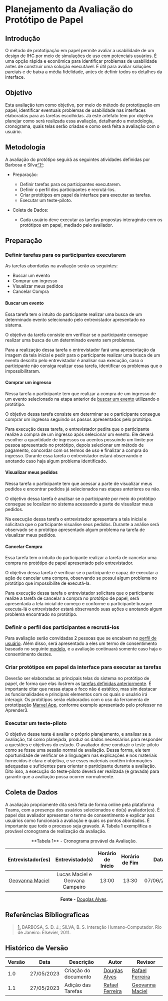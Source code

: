 # Planejamento da Avaliação do Protótipo de Papel

## Introdução

O método de prototipação em papel permite avaliar a usabilidade de um design de IHC por meio de simulações de uso com potenciais usuários. É uma opção rápida e econômica para identificar problemas de usabilidade antes de construir uma solução executável. É útil para avaliar soluções parciais e de baixa a média fidelidade, antes de definir todos os detalhes da interface.

## Objetivo 

Esta avaliação tem como objetivo, por meio do método de prototipação em papel, identificar eventuais problemas de usabilidade nas interfaces elaboradas para as tarefas escolhidas. Já este artefato tem por objetivo planejar como será realizada essa avaliação, detalhando a metodologia, cronograma, quais telas serão criadas e como será feita a avaliação com o usuário.

## Metodologia 

A avaliação do protótipo seguirá as seguintes atividades definidas por Barbosa e Silva<a id="anchor_1" href="#REF1">^1^</a>:

* Preparação:
    * Definir tarefas para os participantes executarem.
    * Definir o perfil dos participantes e recrutá-los.
    * Criar protótipos em papel da interface para executar as tarefas.
    * Executar um teste-piloto.

* Coleta de Dados:
    * Cada usuário deve executar as tarefas propostas interagindo com os
protótipos em papel, mediado pelo avaliador.


## Preparação 

### Definir tarefas para os participantes executarem

As tarefas abordadas na avaliação serão as seguintes:

* Buscar um evento
* Comprar um ingresso
* Visualizar meus pedidos
* Cancelar Compra

#### Buscar um evento

<a id="met1"></a>
Essa tarefa tem o intuito do participante realizar uma busca de um determinado evento selecionado pelo entrevistador apresentado no sistema.

O objetivo da tarefa consiste em verificar se o participante consegue realizar uma busca de um determinado evento sem problemas.

Para a realização dessa tarefa o entrevistador fará uma apresentação da imagem da tela inicial e pedir para o participante realizar uma busca de um evento descrito pelo entrevistador é analisar sua execução, caso o participante não consiga realizar essa tarefa, identificar os problemas que o impossibilitaram. 


#### Comprar um ingresso
Nessa tarefa o participante tem que realizar a compra de um ingresso de um evento selecionado na etapa anterior de [buscar um evento](#met1) utilizando o protótipo.

O objetivo dessa tarefa consiste em determinar se o participante consegue comprar um ingresso seguindo os passos apresentados pelo protótipo.

Para execução dessa tarefa, o entrevistador pedira que o participante realize a compra de um ingresso após selecionar um evento. Ele deverá escolher a quantidade de ingressos ou acentos possuindo um limite por pessoa apresentado no protótipo, depois selecionar um método de pagamento, concordar com os termos de uso e finalizar a compra do ingresso. Durante essa tarefa o entrevistador estará observando e anotando caso haja algum problema identificado.

#### Visualizar meus pedidos
Nessa tarefa o participante tem que acessar a parte de visualizar meus pedidos e encontrar pedidos já selecionados nas etapas anteriores ou não.

O objetivo dessa tarefa é analisar se o participante por meio do protótipo consegue se localizar no sistema acessando a parte de visualizar meus pedidos.

Na execução dessa tarefa o entrevistador apresentara a tela inicial e solicitara que o participante visualise seus pedidos. Durante a análise será observado se o protótipo apresentado algum problema na tarefa de visualizar meus pedidos.

#### Cancelar Compra
Essa tarefa tem o intuito do participante realizar a tarefa de cancelar uma compra no protótipo de papel apresentado pelo entrevistador.

O objetivo dessa tarefa é verificar se o participante e capaz de executar a ação de cancelar uma compra, observando se possui algum problema no protótipo que impossibilite de executá-la.

Para execução dessa tarefa o entrevistador solicitara que o participante realize a tarefa de cancelar a compra no protótipo de papel, será apresentada a tela inicial de começo e conforme o participante busque executa-lá o entrevistador estará observando suas ações e anotando algum problema encontrado no protótipo.

### Definir o perfil dos participantes e recrutá-los

Para avaliação serão convidadas 2 pessoas que se encaixem no [perfil de usuário](/analise-de-requisitos/perfil-usuario). Além disso, será apresentado a eles um termo de consentimento baseado no seguinte [modelo](/analise-de-requisitos/aspectos-eticos#termo-de-consentimento), e a avaliação continuará somente caso haja o consentimento destes.

### Criar protótipos em papel da interface para executar as tarefas

Deverão ser elaboradas as principais telas do sistema no protótipo de papel, de forma que elas ilustrem as [tarefas definidas anteriormente](#definir-tarefas-para-os-participantes-executarem). É importante citar que nessa etapa o foco não é estético, mas sim destacar as funcionalidades e principais elementos com os quais o usuário irá interagir. Os protótipos serão elaborados com o uso da ferramenta de prototipação [Marvel App](https://marvelapp.com), conforme exemplo apresentado pelo professor no Aprender3.

### Executar um teste-piloto

O objetivo desse teste é avaliar o próprio planejamento, e analisar se a avaliação, tal como planejada, produz os dados necessários para responder a questões e objetivos do estudo. O avaliador deve conduzir o teste-piloto como se fosse uma sessão normal de avaliação. Dessa forma, ele tem oportunidade de verificar se a linguagem nas explicações e nos materiais fornecidos é clara e objetiva, e se esses materiais contêm informações adequadas e suficientes para orientar o participante durante a avaliação. Dito isso, a execução do teste-piloto deverá ser realizada (e gravada) para garantir que a avaliação possa ocorrer normalmente.

## Coleta de Dados

A avaliação propriamente dita será feita de forma online pela plataforma Teams, com a presença dos usuários selecionados e do(s) avaliador(es). É papel dos avaliador apresentar o termo de consentimento e explicar aos usuários como funcionará a avaliação e quais os pontos abordados. É importante que todo o processo seja gravado. A Tabela 1 exemplifica o provável cronograma de realização da avaliação.

<center>
**Tabela 1** - Cronograma provável da Avaliação.

| Entrevistador(es) | Entrevistado(s) | Horário de Início | Horário de Fim |    Data    |    Local     |
| :----------------: | :-------------: | :---------------: | :------------: | :--------: | :----------: |
|  [Geovanna Maciel](https://github.com/manuziny)  |   Lucas Maciel e Geovana Campeiro   |       13:00       |   13:30     | 07/06/2023 | Plataforma Microsoft Teams |

</center>

<center>

**Fonte** - [Douglas Alves](https://github.com/dougAlvs).
</center>



## Referências Bibliograficas
> <a id="REF1" href="#anchor_1">1.</a> BARBOSA, S. D. J.; SILVA, B. S. Interação Humano-Computador. Rio de Janeiro: Elsevier, 2011.

## Histórico de Versão

| Versão | Data       | Descrição                                       | Autor            | Revisor                   |
| ------ | ---------- | ----------------------------------------------- | ---------------- | ------------------------- |
| 1.0    | 27/05/2023 | Criação do documento | [Douglas Alves](https://github.com/dougAlvs) | [Rafael Ferreira](https://github.com/rafaelclg0) |
| 1.1    | 27/05/2023 | Adição das Tarefas | [Rafael Ferreira](https://github.com/rafaelclg0) | [Geovanna Maciel](https://github.com/manuziny) |


